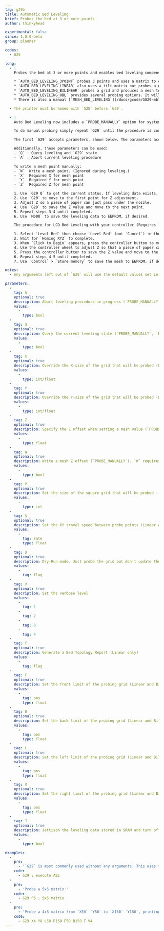 ```yaml
---
tag: g29b
title: Automatic Bed Leveling
brief: Probes the bed at 3 or more points
author: thinkyhead

experimental: false
since: 1.0.0-beta
group: planner

codes:
  - G29

long:
  - |
    Probes the bed at 3 or more points and enables bed leveling compensation. The exact procedure and method depends on the type of bed leveling chosen in `Configuration.h`:

    * `AUTO_BED_LEVELING_3POINT` probes 3 points and uses a matrix to compensate for bed tilt.
    * `AUTO_BED_LEVELING_LINEAR` also uses a tilt matrix but probes a grid and applies "least-squares."
    * `AUTO_BED_LEVELING_BILINEAR` probes a grid and produces a mesh to adjust Z across the bed.
    * `AUTO_BED_LEVELING_UBL` provides several probing options. It will have [its own GCode page](/docs/gcode/G029-ubl.html) soon.
    * There is also a manual [`MESH_BED_LEVELING`](/docs/gcode/G029-mbl.html) option for setups without a probe.

  - The printer must be homed with `G28` before `G29`.

  - |
    Auto Bed Leveling now includes a `PROBE_MANUALLY` option for systems lacking a probe.

    To do manual probing simply repeat `G29` until the procedure is complete.

    The first `G29` accepts parameters, shown below. The parameters accepted depend on the enabled form of bed leveling. Note that UBL parameters are not covered on this page unless they coincide. See the [`G29` for UBL](/docs/gcode/G029-ubl.html) page for a full list of its options.

    Additionally, these parameters can be used:
    - `Q` : Query leveling and `G29` state
    - `A` : Abort current leveling procedure

    To write a mesh point manually:
    - `W`  Write a mesh point. (Ignored during leveling.)
    - `X`  Required X for mesh point
    - `Y`  Required Y for mesh point
    - `Z`  Required Z for mesh point

    1. Use `G29 Q` to get the current status. If leveling data exists, you can send `M420 S1` to use it.
    2. Use `G29` to move to the first point for Z adjustment.
    3. Adjust Z so a piece of paper can just pass under the nozzle.
    4. Use `G29` to save the Z value and move to the next point.
    5. Repeat steps 3-4 until completed.
    6. Use `M500` to save the leveling data to EEPROM, if desired.

    The procedure for LCD Bed Leveling with your controller (Requires `LCD_BED_LEVELING`):

    1. Select `Level Bed` then choose `Level Bed` (not `Cancel`) in the sub-menu.
    2. Wait for `Homing XYZ` to complete.
    3. When `Click to Begin` appears, press the controller button to move to the first point.
    4. Use the controller wheel to adjust Z so that a piece of paper can just pass under the nozzle.
    5. Press the controller button to save the Z value and move to the next point.
    6. Repeat steps 4-5 until completed.
    7. Use `Control` > `Store memory` to save the mesh to EEPROM, if desired.

notes:
  - Any arguments left out of `G29` will use the default values set in `Configuration.h`.

parameters:
  -
    tag: A
    optional: true
    description: Abort leveling procedure in-progress (`PROBE_MANUALLY`)
    values:
      -
        type: bool
  -
    tag: Q
    optional: true
    description: Query the current leveling state (`PROBE_MANUALLY`, `DEBUG_LEVELING_FEATURE`)
    values:
      -
        type: bool
  -
    tag: X
    optional: true
    description: Override the X-size of the grid that will be probed (Linear). Specify X when setting a mesh value (`PROBE_MANUALLY`).
    values:
      -
        type: int/float
  -
    tag: Y
    optional: true
    description: Override the Y-size of the grid that will be probed (Linear). Specify Y when setting a mesh value (`PROBE_MANUALLY`).
    values:
      -
        type: int/float
  -
    tag: Z
    optional: true
    description: Specify the Z offset when setting a mesh value (`PROBE_MANUALLY`).
    values:
      -
        type: float
  -
    tag: W
    optional: true
    description: Write a mesh Z offset (`PROBE_MANUALLY`). `W` requires `X`, `Y`, and `Z`.
    values:
      -
        type: bool
  -
    tag: P
    optional: true
    description: Set the size of the square grid that will be probed - P x P points (Linear, UBL)
    values:
      -
        type: int
  -
    tag: S
    optional: true
    description: Set the XY travel speed between probe points (Linear and Bilinear)
    values:
      -
        tag: rate
        type: float
  -
    tag: D
    optional: true
    description: Dry-Run mode. Just probe the grid but don't update the bed leveling data
    values:
      -
        tag: flag
  -
    tag: V
    optional: true
    description: Set the verbose level
    values:
      -
        tag: 1
      -
        tag: 2
      -
        tag: 3
      -
        tag: 4
  -
    tag: T
    optional: true
    description: Generate a Bed Topology Report (Linear only)
    values:
      -
        tag: flag
  -
    tag: F
    optional: true
    description: Set the front limit of the probing grid (Linear and Bilinear)
    values:
      -
        tag: pos
        type: float
  -
    tag: B
    optional: true
    description: Set the back limit of the probing grid (Linear and Bilinear)
    values:
      -
        tag: pos
        type: float
  -
    tag: L
    optional: true
    description: Set the left limit of the probing grid (Linear and Bilinear)
    values:
      -
        tag: pos
        type: float
  -
    tag: R
    optional: true
    description: Set the right limit of the probing grid (Linear and Bilinear)
    values:
      -
        tag: pos
        type: float
  -
    tag: J
    optional: true
    description: Jettison the leveling data stored in SRAM and turn off leveling compensation. Data in EEPROM is not affected.
    values:
      -
        type: bool

examples:
  -
    pre:
      - '`G29` is most commonly used without any arguments. This uses the parameters set in `Configuration.h`.'
    code:
      - G29 ; execute ABL
  -
    pre:
      - 'Probe a 5x5 matrix:'
    code:
      - G29 P5 ; 5x5 matrix
  -
    pre:
      - 'Probe a 4x8 matrix from `X50` `Y50` to `X150` `Y150`, printing a full report:'
    code:
      - G29 X4 Y8 L50 R150 F50 B150 T V4
---
```

